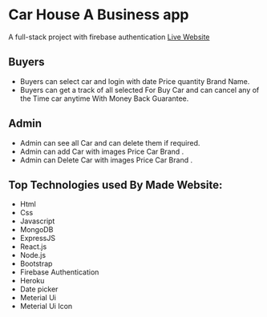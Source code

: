 # Car House A Business app
A full-stack project with firebase authentication
[Live Website](https://car-house-481ac.web.app/)

## Buyers
- Buyers can select car and login with date Price quantity Brand Name.
- Buyers can get a track of all selected For Buy Car and can cancel any of the Time car anytime With Money Back Guarantee.

## Admin
- Admin can see all Car and can delete them if required.
- Admin can add Car with images Price Car Brand .
- Admin can Delete Car with images Price Car Brand .

## Top Technologies used By Made Website:

- Html 
- Css
- Javascript
- MongoDB
- ExpressJS
- React.js
- Node.js
- Bootstrap
- Firebase Authentication
- Heroku
- Date picker
- Meterial Ui 
- Meterial Ui Icon
